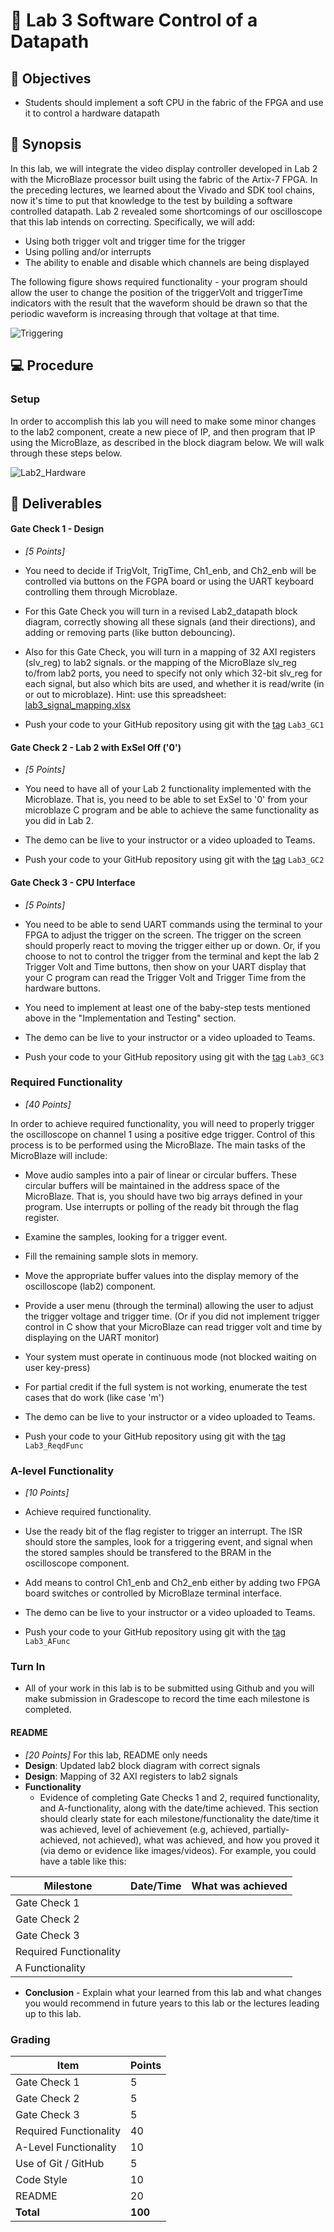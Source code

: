 # 🔬 Lab 3 Software Control of a Datapath 

## 📌 Objectives
- Students should implement a soft CPU in the fabric of the FPGA and use it to control a hardware datapath

## 📜 Synopsis
In this lab, we will integrate the video display controller developed in Lab 2 with the MicroBlaze processor built using the fabric of the Artix-7 FPGA. In the preceding lectures, we learned about the Vivado and SDK tool chains, now it's time to put that knowledge to the test by building a software controlled datapath. Lab 2 revealed some shortcomings of our oscilloscope that this lab intends on correcting. Specifically, we will add:
- Using both trigger volt and trigger time for the trigger
- Using polling and/or interrupts
- The ability to enable and disable which channels are being displayed

The following figure shows required functionality - your program should allow the user to change the position of the triggerVolt and triggerTime indicators with the result that the waveform should be drawn so that the periodic waveform is increasing through that voltage at that time.

![Triggering](https://georgeyork.github.io/ECE383_web/lab/lab3/img/lab3-1.gif)

## 💻 Procedure

### Setup
In order to accomplish this lab you will need to make some minor changes to the lab2 component, create a new piece of IP, and then program that IP using the MicroBlaze, as described in the block diagram below. We will walk through these steps below.

![Lab2_Hardware](https://georgeyork.github.io/ECE383_web/lab/lab3/img/lab3-2.jpg)


## 🚚 Deliverables

#### Gate Check 1 - Design
- *[5 Points]*

- You need to decide if TrigVolt, TrigTime, Ch1_enb, and Ch2_enb will be controlled via buttons on the FGPA board or using the UART keyboard controlling them through Microblaze.
- For this Gate Check you will turn in a revised Lab2_datapath block diagram, correctly showing all these signals (and their directions), and adding or removing parts (like button debouncing).
- Also for this Gate Check, you will turn in a mapping of 32 AXI registers (slv_reg) to lab2 signals. or the mapping of the MicroBlaze slv_reg to/from lab2 ports, you need to specify not only which 32-bit slv_reg for each signal, but also which bits are used, and whether it is read/write (in or out to microblaze). Hint: use this spreadsheet: [lab3_signal_mapping.xlsx](https://georgeyork.github.io/ECE383_web/hand/lab3_signal_mapping.xlsx)

- Push your code to your GitHub repository using git with the [tag](https://www.atlassian.com/git/tutorials/inspecting-a-repository/git-tag) `Lab3_GC1`

#### Gate Check 2 - Lab 2 with ExSel Off ('0')
- *[5 Points]*

- You need to have all of your Lab 2 functionality implemented with the Microblaze. That is, you need to be able to set ExSel to '0' from your microblaze C program and be able to achieve the same functionality as you did in Lab 2.
  
- The demo can be live to your instructor or a video uploaded to Teams.

- Push your code to your GitHub repository using git with the [tag](https://www.atlassian.com/git/tutorials/inspecting-a-repository/git-tag) `Lab3_GC2`
  
#### Gate Check 3 - CPU Interface
- *[5 Points]*

- You need to be able to send UART commands using the terminal to your FPGA to adjust the trigger on the screen. The trigger on the screen should properly react to moving the trigger either up or down. Or, if you choose to not to control the trigger from the terminal and kept the lab 2 Trigger Volt and Time buttons, then show on your UART display that your C program can read the Trigger Volt and Trigger Time from the hardware buttons.

- You need to implement at least one of the baby-step tests mentioned above in the "Implementation and Testing" section.

- The demo can be live to your instructor or a video uploaded to Teams.

- Push your code to your GitHub repository using git with the [tag](https://www.atlassian.com/git/tutorials/inspecting-a-repository/git-tag) `Lab3_GC3`

### Required Functionality
- *[40 Points]*

In order to achieve required functionality, you will need to properly trigger the oscilloscope on channel 1 using a positive edge trigger. Control of this process is to be performed using the MicroBlaze. The main tasks of the MicroBlaze will include:
- Move audio samples into a pair of linear or circular buffers. These circular buffers will be maintained in the address space of the MicroBlaze. That is, you should have two big arrays defined in your program. Use interrupts or polling of the ready bit through the flag register.
- Examine the samples, looking for a trigger event.
- Fill the remaining sample slots in memory.
- Move the appropriate buffer values into the display memory of the oscilloscope (lab2) component.
- Provide a user menu (through the terminal) allowing the user to adjust the trigger voltage and trigger time. (Or if you did not implement trigger control in C show that your MicroBlaze can read trigger volt and time by displaying on the UART monitor)
- Your system must operate in continuous mode (not blocked waiting on user key-press)
- For partial credit if the full system is not working, enumerate the test cases that do work (like case 'm')

- The demo can be live to your instructor or a video uploaded to Teams.

- Push your code to your GitHub repository using git with the [tag](https://www.atlassian.com/git/tutorials/inspecting-a-repository/git-tag) `Lab3_ReqdFunc`

### A-level Functionality
- *[10 Points]*
- Achieve required functionality.
- Use the ready bit of the flag register to trigger an interrupt. The ISR should store the samples, look for a triggering event, and signal when the stored samples should be transfered to the BRAM in the oscilloscope component.
- Add means to control Ch1_enb and Ch2_enb either by adding two FPGA board switches or controlled by MicroBlaze terminal interface.

- The demo can be live to your instructor or a video uploaded to Teams.

- Push your code to your GitHub repository using git with the [tag](https://www.atlassian.com/git/tutorials/inspecting-a-repository/git-tag) `Lab3_AFunc`

### Turn In

- All of your work in this lab is to be submitted using Github and you will make submission in Gradescope to record the time each milestone is completed.

#### README

- *[20 Points]*
For this lab, README only needs
- **Design**: Updated lab2 block diagram with correct signals
- **Design**: Mapping of 32 AXI registers to lab2 signals
- **Functionality**
  - Evidence of completing Gate Checks 1 and 2, required functionality, and A-functionality, along with the date/time achieved. This section should clearly state for each milestone/functionality the date/time it was achieved, level of achievement (e.g, achieved, partially-achieved, not achieved), what was achieved, and how you proved it (via demo or evidence like images/videos). For example, you could have a table like this:

| Milestone | Date/Time | What was achieved |
|-----------|-----------|-------------------|
| Gate Check 1	||	|
|Gate Check 2	||	|
|Gate Check 3	||	|
|Required Functionality	||	 |
|A Functionality	||	 |

- **Conclusion** - Explain what your learned from this lab and what changes you would recommend in future years to this lab or the lectures leading up to this lab.

### Grading
| Item | Points |
|------|--------|
| Gate Check 1 | 5 |
| Gate Check 2 | 5 |
| Gate Check 3 | 5 |
| Required Functionality | 40 |
| A-Level Functionality | 10 |
| Use of Git / GitHub | 5 |
| Code Style | 10 |
| README | 20 |
| **Total** | **100** |
